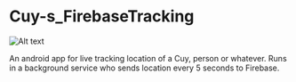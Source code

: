 # Cuy-s_FirebaseTracking
![Alt text](relative/path/to/https://www.pqs.pe/sites/default/files/styles/852x479/public/2016/07/nota-corresponsal/cuy-aprocuy-lambayeque.jpg?itok=LwVFNVYf?raw=true "Title")

An android app for live tracking location of a Cuy, person or whatever. Runs in a background service who sends location every 5 seconds to Firebase.
